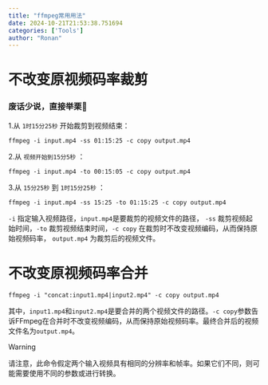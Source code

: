 ```yaml
---
title: "ffmpeg常用用法"
date: 2024-10-21T21:53:38.751694
categories: ['Tools']
author: "Ronan"
---
```

# 不改变原视频码率裁剪
### 废话少说，直接举栗🌰
1.从 `1时15分25秒` 开始裁剪到视频结束： 
```shell
ffmpeg -i input.mp4 -ss 01:15:25 -c copy output.mp4
``` 

2.从 `视频开始到15分5秒` ：
```shell
ffmpeg -i input.mp4 -to 00:15:05 -c copy output.mp4
```  

3.从 `15分25秒` 到  `1时15分25秒` ：
```shell
ffmpeg -i input.mp4 -ss 15:25 -to 01:15:25 -c copy output.mp4
``` 
  
`-i` 指定输入视频路径，`input.mp4`是要裁剪的视频文件的路径， `-ss` 裁剪视频起始时间，`-to` 裁剪视频结束时间，`-c copy` 在裁剪时不改变视频编码，从而保持原始视频码率， `output.mp4` 为裁剪后的视频文件。

# 不改变原视频码率合并
```shell
ffmpeg -i "concat:input1.mp4|input2.mp4" -c copy output.mp4
``` 
其中，`input1.mp4`和`input2.mp4`是要合并的两个视频文件的路径。`-c copy`参数告诉FFmpeg在合并时不改变视频编码，从而保持原始视频码率。最终合并后的视频文件名为`output.mp4`。

> [!WARNING]
请注意，此命令假定两个输入视频具有相同的分辨率和帧率。如果它们不同，则可能需要使用不同的参数或进行转换。


